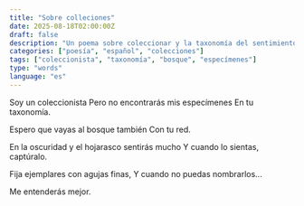 ```yaml
---
title: "Sobre colleciones"
date: 2025-08-18T02:00:00Z
draft: false
description: "Un poema sobre coleccionar y la taxonomía del sentimiento"
categories: ["poesía", "español", "colecciones"]
tags: ["coleccionista", "taxonomía", "bosque", "especímenes"]
type: "words"
language: "es"
---
```



Soy un coleccionista
Pero no encontrarás mis especímenes
En tu taxonomía.

Espero que vayas al bosque también
Con tu red.

En la oscuridad y el hojarasco sentirás mucho
Y cuando lo sientas, captúralo.

Fija ejemplares con agujas finas,
Y cuando no puedas nombrarlos...

Me entenderás mejor.